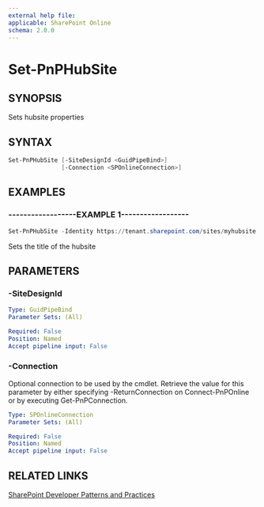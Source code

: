 ```yaml
---
external help file:
applicable: SharePoint Online
schema: 2.0.0
---
```

# Set-PnPHubSite

## SYNOPSIS
Sets hubsite properties

## SYNTAX 

```powershell
Set-PnPHubSite [-SiteDesignId <GuidPipeBind>]
               [-Connection <SPOnlineConnection>]
```

## EXAMPLES

### ------------------EXAMPLE 1------------------
```powershell
Set-PnPHubSite -Identity https://tenant.sharepoint.com/sites/myhubsite -Title "My New Title"
```

Sets the title of the hubsite

## PARAMETERS

### -SiteDesignId


```yaml
Type: GuidPipeBind
Parameter Sets: (All)

Required: False
Position: Named
Accept pipeline input: False
```

### -Connection
Optional connection to be used by the cmdlet. Retrieve the value for this parameter by either specifying -ReturnConnection on Connect-PnPOnline or by executing Get-PnPConnection.

```yaml
Type: SPOnlineConnection
Parameter Sets: (All)

Required: False
Position: Named
Accept pipeline input: False
```

## RELATED LINKS

[SharePoint Developer Patterns and Practices](http://aka.ms/sppnp)